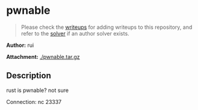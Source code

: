 # pwnable

> Please check the [writeups](./writeups/) for adding writeups to this repository, and refer to the [solver](./solver/) if an author solver exists.

**Author:** rui

**Attachment:** [./pwnable.tar.gz](./pwnable.tar.gz)


## Description
rust is pwnable? not sure

Connection: nc  23337
